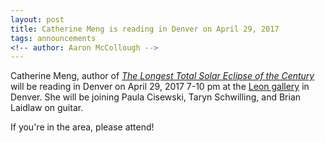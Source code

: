 ```yaml
---
layout: post
title: Catherine Meng is reading in Denver on April 29, 2017
tags: announcements
<!-- author: Aaron McCollough -->
---
```

Catherine Meng, author of <a href="http://splitleveltexts.com/texts/the-longest-total-solar-eclipse-of-the-century"> <em>The Longest Total Solar Eclipse of the Century</em></a> will be reading in Denver on April 29, 2017 7-10 pm at the <a href="https://www.facebook.com/leongallery/">Leon gallery</a> in Denver. She will be joining Paula Cisewski, Taryn Schwilling, and Brian Laidlaw on guitar.

If you're in the area, please attend!
